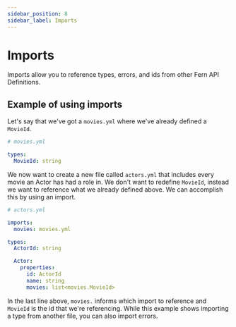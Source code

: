 ```yaml
---
sidebar_position: 8
sidebar_label: Imports
---
```


# Imports

Imports allow you to reference types, errors, and ids from other Fern API Definitions.

## Example of using imports

Let's say that we've got a `movies.yml` where we've already defined a `MovieId`.

```yml
# movies.yml

types:
  MovieId: string
```

We now want to create a new file called `actors.yml` that includes every movie an Actor has had a role in. We don't want to redefine `MovieId`, instead we want to reference what we already defined above. We can accomplish this by using an import.

```yml
# actors.yml

imports:
  movies: movies.yml

types:
  ActorId: string

  Actor:
    properties:
      id: ActorId
      name: string
      movies: list<movies.MovieId>
```

In the last line above, `movies.` informs which import to reference and `MovieId` is the id that we're referencing. While this example shows importing a type from another file, you can also import errors.
